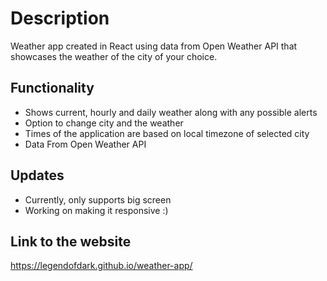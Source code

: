 # Description

Weather app created in React using data from Open Weather API that showcases the weather of the city of your choice.


## Functionality

- Shows current, hourly and daily weather along with any possible alerts
- Option to change city and the weather
- Times of the application are based on local timezone of selected city
- Data From Open Weather API 


## Updates

- Currently, only supports big screen 
- Working on making it responsive :)

## Link to the website

https://legendofdark.github.io/weather-app/
